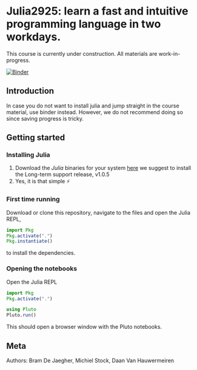 # Julia2925: learn a fast and intuitive programming language in two workdays. 

This course is currently under construction. All materials are work-in-progress.

[![Binder](https://mybinder.org/badge_logo.svg)](https://mybinder.org/v2/gh/beramos/DS-Julia2925/binder_pluto_server?urlpath=pluto)

## Introduction

In case you do not want to install julia and jump straight in the course material, use binder instead. However, we do not recommend doing so since saving progress is tricky. 

## Getting started
### Installing Julia
1. Download the *Julia* binaries for your system [here](https://julialang.org/downloads/) we suggest to install the Long-term support release, v1.0.5
2. Yes, it is that simple :zap:

### First time running 
Download or clone this repository, navigate to the files and open the Julia REPL,

```julia
import Pkg
Pkg.activate(".")
Pkg.instantiate()
```
to install the dependencies.

### Opening the notebooks
Open the Julia REPL

```julia
import Pkg
Pkg.activate(".")

using Pluto
Pluto.run()
```

This should open a browser window with the Pluto notebooks.

## Meta
Authors: Bram De Jaegher, Michiel Stock, Daan Van Hauwermeiren
